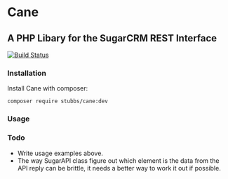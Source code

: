 # Cane
## A PHP Libary for the SugarCRM REST Interface

[![Build Status](https://travis-ci.org/Stubbs/cane.png)](https://travis-ci.org/Stubbs/cane)


### Installation

Install Cane with composer:

    composer require stubbs/cane:dev

### Usage

### Todo

* Write usage examples above.
* The way SugarAPI class figure out which element is the data from the API reply can be brittle, it needs a better way to work it out if possible.
